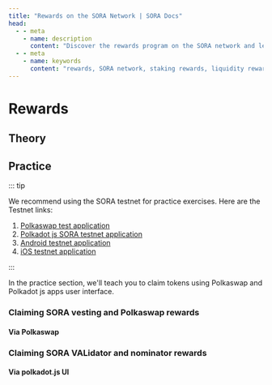 ```yaml
---
title: "Rewards on the SORA Network | SORA Docs"
head:
  - - meta
    - name: description
      content: "Discover the rewards program on the SORA network and learn how you can earn rewards for participating in various activities within the SORA ecosystem. Explore the different types of rewards, including staking rewards, liquidity rewards, and referral rewards, and maximize your earnings in the SORA network."
  - - meta
    - name: keywords
      content: "rewards, SORA network, staking rewards, liquidity rewards, referral rewards, earnings"
---
```


<!-- TODO:
- check image alignment
-->

# Rewards

## Theory

<!-- @include: /snippets/rewards-theory.md -->

## Practice

::: tip

We recommend using the SORA testnet for practice exercises. Here are the Testnet links:

1. [Polkaswap test application](https://test.polkaswap.io/)
2. [Polkadot js SORA testnet application](https://polkadot.js.org/apps/?rpc=wss%3A%2F%2Fws.stage.sora2.soramitsu.co.jp#/explorer)
3. [Android testnet application](https://play.google.com/store/apps/details?id=jp.co.soramitsu.sora.communitytesting&hl=en&gl=US)
4. [iOS testnet application](https://testflight.apple.com/join/670hF438)

:::

In the practice section, we'll teach you to claim tokens using Polkaswap and Polkadot js apps user interface.

### Claiming SORA vesting and Polkaswap rewards

#### Via Polkaswap

<!-- @include: /snippets/rewards-polkaswap.md -->

### Claiming SORA VALidator and nominator rewards

#### Via polkadot.js UI

<!-- @include: /snippets/rewards-validator-rewards-polkadjs.md -->
